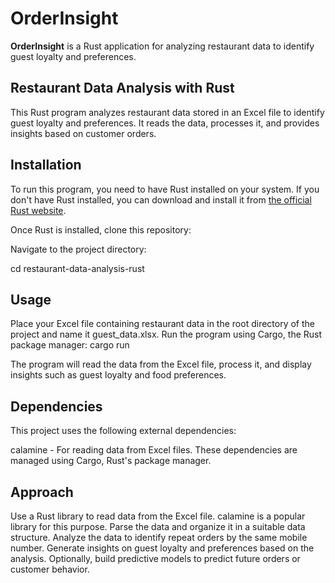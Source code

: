 # OrderInsight

**OrderInsight** is a Rust application for analyzing restaurant data to identify guest loyalty and preferences.

## Restaurant Data Analysis with Rust

This Rust program analyzes restaurant data stored in an Excel file to identify guest loyalty and preferences. It reads the data, processes it, and provides insights based on customer orders.

## Installation

To run this program, you need to have Rust installed on your system. If you don't have Rust installed, you can download and install it from [the official Rust website](https://www.rust-lang.org/tools/install).

Once Rust is installed, clone this repository:

Navigate to the project directory:

cd restaurant-data-analysis-rust

## Usage
Place your Excel file containing restaurant data in the root directory of the project and name it guest_data.xlsx.
Run the program using Cargo, the Rust package manager:
cargo run

The program will read the data from the Excel file, process it, and display insights such as guest loyalty and food preferences.

## Dependencies
This project uses the following external dependencies:

calamine - For reading data from Excel files.
These dependencies are managed using Cargo, Rust's package manager.

## Approach
Use a Rust library to read data from the Excel file. calamine is a popular library for this purpose.
Parse the data and organize it in a suitable data structure.
Analyze the data to identify repeat orders by the same mobile number.
Generate insights on guest loyalty and preferences based on the analysis.
Optionally, build predictive models to predict future orders or customer behavior.

